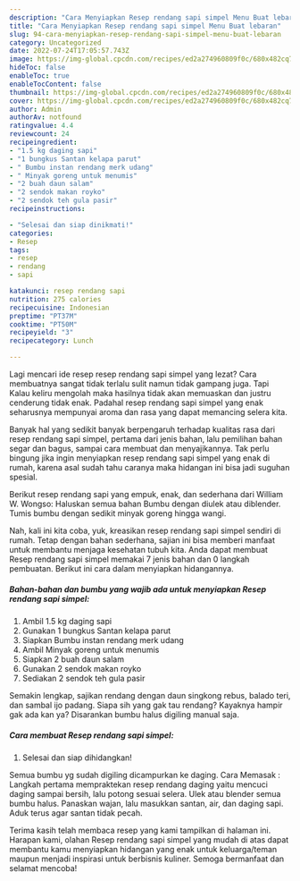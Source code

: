 ```yaml
---
description: "Cara Menyiapkan Resep rendang sapi simpel Menu Buat lebaran"
title: "Cara Menyiapkan Resep rendang sapi simpel Menu Buat lebaran"
slug: 94-cara-menyiapkan-resep-rendang-sapi-simpel-menu-buat-lebaran
category: Uncategorized
date: 2022-07-24T17:05:57.743Z
image: https://img-global.cpcdn.com/recipes/ed2a274960809f0c/680x482cq70/resep-rendang-sapi-simpel-foto-resep-utama.jpg
hideToc: false
enableToc: true
enableTocContent: false
thumbnail: https://img-global.cpcdn.com/recipes/ed2a274960809f0c/680x482cq70/resep-rendang-sapi-simpel-foto-resep-utama.jpg
cover: https://img-global.cpcdn.com/recipes/ed2a274960809f0c/680x482cq70/resep-rendang-sapi-simpel-foto-resep-utama.jpg
author: Admin
authorAv: notfound
ratingvalue: 4.4
reviewcount: 24
recipeingredient:
- "1.5 kg daging sapi"
- "1 bungkus Santan kelapa parut"
- " Bumbu instan rendang merk udang"
- " Minyak goreng untuk menumis"
- "2 buah daun salam"
- "2 sendok makan royko"
- "2 sendok teh gula pasir"
recipeinstructions:

- "Selesai dan siap dinikmati!"
categories:
- Resep
tags:
- resep
- rendang
- sapi

katakunci: resep rendang sapi 
nutrition: 275 calories
recipecuisine: Indonesian
preptime: "PT37M"
cooktime: "PT50M"
recipeyield: "3"
recipecategory: Lunch

---
```



Lagi mencari ide resep resep rendang sapi simpel yang lezat? Cara membuatnya sangat tidak terlalu sulit namun tidak gampang juga. Tapi Kalau keliru mengolah maka hasilnya tidak akan memuaskan dan justru cenderung tidak enak. Padahal resep rendang sapi simpel yang enak seharusnya mempunyai aroma dan rasa yang dapat memancing selera kita.


Banyak hal yang sedikit banyak berpengaruh terhadap kualitas rasa dari resep rendang sapi simpel, pertama dari jenis bahan, lalu pemilihan bahan segar dan bagus, sampai cara membuat dan menyajikannya. Tak perlu bingung jika ingin menyiapkan resep rendang sapi simpel yang enak di rumah, karena asal sudah tahu caranya maka hidangan ini bisa jadi suguhan spesial.

Berikut resep rendang sapi yang empuk, enak, dan sederhana dari William W. Wongso: Haluskan semua bahan Bumbu dengan diulek atau diblender. Tumis bumbu dengan sedikit minyak goreng hingga wangi.


Nah, kali ini kita coba, yuk, kreasikan resep rendang sapi simpel sendiri di rumah. Tetap dengan bahan sederhana, sajian ini bisa memberi manfaat untuk membantu menjaga kesehatan tubuh kita. Anda dapat membuat Resep rendang sapi simpel memakai 7 jenis bahan dan 0 langkah pembuatan. Berikut ini cara dalam menyiapkan hidangannya.

<!--inarticleads1-->

##### Bahan-bahan dan bumbu yang wajib ada untuk menyiapkan Resep rendang sapi simpel:

1. Ambil 1.5 kg daging sapi
1. Gunakan 1 bungkus Santan kelapa parut
1. Siapkan  Bumbu instan rendang merk udang
1. Ambil  Minyak goreng untuk menumis
1. Siapkan 2 buah daun salam
1. Gunakan 2 sendok makan royko
1. Sediakan 2 sendok teh gula pasir


Semakin lengkap, sajikan rendang dengan daun singkong rebus, balado teri, dan sambal ijo padang. Siapa sih yang gak tau rendang? Kayaknya hampir gak ada kan ya? Disarankan bumbu halus digiling manual saja. 

<!--inarticleads2-->

##### Cara membuat Resep rendang sapi simpel:


1. Selesai dan siap dihidangkan!

Semua bumbu yg sudah digiling dicampurkan ke daging. Cara Memasak : Langkah pertama mempraktekan resep rendang daging yaitu mencuci daging sampai bersih, lalu potong sesuai selera. Ulek atau blender semua bumbu halus. Panaskan wajan, lalu masukkan santan, air, dan daging sapi. Aduk terus agar santan tidak pecah. 

Terima kasih telah membaca resep yang kami tampilkan di halaman ini. Harapan kami, olahan Resep rendang sapi simpel yang mudah di atas dapat membantu kamu menyiapkan hidangan yang enak untuk keluarga/teman maupun menjadi inspirasi untuk berbisnis kuliner. Semoga bermanfaat dan selamat mencoba!
